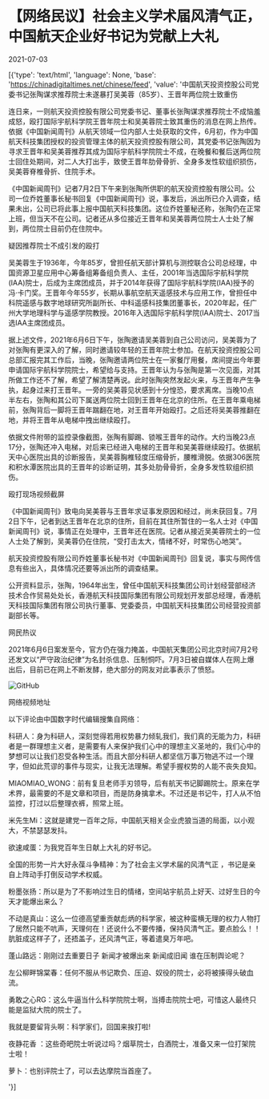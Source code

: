 # 【网络民议】社会主义学术届风清气正，中国航天企业好书记为党献上大礼

2021-07-03

[{'type': 'text/html', 'language': None, 'base': 'https://chinadigitaltimes.net/chinese/feed', 'value': '中国航天投资控股公司党委书记张陶谋求推荐院士未遂暴打吴美蓉（85岁）、王晋年两位院士致重伤

连日来，一则航天投资控股有限公司党委书记、董事长张陶谋求推荐院士不成恼羞成怒，殴打国际宇航科学院王晋年院士和吴美蓉院士致其重伤的消息在网上热传。依据《中国新闻周刊》从航天领域一位内部人士处获取的文件，6月初，作为中国航天科技集团授权的投资管理主体的航天投资控股有限公司，其党委书记张陶因为寻求王晋年和吴美蓉推荐其成为国际宇航科学院院士不成，在晚餐和餐后送两位院士回住处期间，对二人大打出手，致使王晋年肋骨骨折、全身多发性软组织损伤，吴美蓉脊椎骨折、住院手术。

《中国新闻周刊》记者7月2日下午来到张陶所供职的航天投资控股有限公司。公司一位乔姓董事长秘书回复《中国新闻周刊》说，事发后，派出所已介入调查，结果未出，公司已将此事上报中国航天科技集团。这位乔姓董秘还称，张陶仍在正常上班，但当天不在公司。记者还从多位接近王晋年和吴美蓉两位院士人士处了解到，两位院士目前仍在住院中。

疑因推荐院士不成引发的殴打

吴美蓉生于1936年，今年85岁，曾担任航天部计算机与测控联合公司总经理，中国资源卫星应用中心筹备组筹备组负责人、主任，2001年当选国际宇航科学院(IAA)院士，后成为主席团成员，并于2014年获得了国际宇航科学院(IAA)授予的冯·卡门奖。王晋年今年55岁，长期从事航空航天遥感技术与应用工作，曾担任中科院遥感与数字地球研究所副所长、中科遥感科技集团董事长，2020年起，任广州大学地理科学与遥感学院教授。2016年入选国际宇航科学院(IAA)院士、2017当选IAA主席团成员。

据上述文件，2021年6月6日下午，张陶邀请吴美蓉到自己公司访问，吴美蓉为了对张陶有更深入的了解，同时邀请较年轻的王晋年院士参加。在航天投资控股公司总部汇报完其工作后，当晚，张陶邀请两位院士在一家餐厅用餐，席间提出今年要申请国际宇航科学院院士，希望给与支持。王晋年认为与张陶是第一次见面，对其所做工作还不了解，希望了解清楚再说。此时张陶突然发起火来，与王晋年产生争执，起身过来打王晋年。一旁的吴美蓉见状感到十分惶恐，要求离席。当晚10点半左右，张陶和其公司下属送两位院士回到王晋年在北京的住所。在王晋年乘电梯前，张陶背后一脚将王晋年踹翻在地，对王晋年开始殴打。之后还将吴美蓉推翻在地，并将王晋年从电梯中拽出继续殴打。

依据文件附带的监控录像截图，张陶有脚踢、锁喉王晋年的动作。大约当晚23点17分，张陶还冲入电梯，对后来已经进入电梯的王晋年和吴美蓉继续殴打。依据航天中心医院出具的诊断报告，吴美蓉胸椎轻度压缩骨折，腰椎滑脱。依据306医院和积水潭医院出具的王晋年的诊断证明，其多处肋骨骨折，全身多发性软组织损伤。

殴打现场视频截屏

《中国新闻周刊》致电向吴美蓉与王晋年求证事发原因和经过，尚未获回复。7月2日下午，记者到达王晋年在北京的住所，目前在其住所暂住的一名人士对《中国新闻周刊》说，事情正在处理中，王晋年还在医院。记者从接近吴美蓉院士的一位人士处了解到，吴美蓉仍在住院，“受打击太大，情绪不好，时常伤心地哭”。

航天投资控股有限公司乔姓董事长秘书对《中国新闻周刊》回复说，事实与网传信息有些出入，具体情况还要等派出所的调查结果。

公开资料显示，张陶，1964年出生，曾任中国航天科技集团公司计划经营部经济技术合作贸易处处长，香港航天科技国际集团有限公司规划开发部总经理，香港航天科技国际集团有限公司执行董事、党委委员，中国航天科技集团公司经营投资部副部长等。

网民热议

2021年6月6日案发至今，官方仍在强力掩盖，中国航天集团公司北京时间7月2号还发文以“严守政治纪律”为名封杀信息、压制恫吓。7月3日被自媒体人在网上爆出后，目前已在网上不断发酵，绝大部分的网友对此事表示了愤怒。

![GitHub](https://chinadigitaltimes.net/chinese/files/2021/07/image-1625344890048.png)

网络视频地址

以下评论由中国数字时代编辑搜集自网络：



科研人：身为科研人，深刻觉得若用权势暴力倾轧我们，我们真的无能为力，科研者是一群理想主义者，是需要有人来保护我们心中的理想主义圣地的，我们心中的梦想可以让我们忍受各种生活。而且大部分科研人都坚信万事万物逃不过一个理字，但如此荒谬的事件与现实，让我无法理解。希望手握权势的人能不丧失良知。

MIAOMIAO_WONG：前有复旦老师手刃领导，后有航天书记脚踢院士。原来在学术界，最需要的不是文章和项目，而是防身擒拿术。不过还是书记牛，打人从不怕监控，打过以后整理衣裤，照常上班。

米先生Mi：这就是建党一百年之际，中国航天相关企业虎狼当道的局面，以小观大，不禁瑟瑟发抖。

欲速咸蛋：为我党百年生日献上大礼的好书记。

全国的形势一片大好永葆斗争精神：为了社会主义学术届的风清气正 ，书记是亲自上阵动手打倒反动学术权威。

粉墨张扬：所以是为了不影响过生日的情绪，空间站宇航员上好天、过好生日的今天才能爆出来么？

不动是真山：这么一位德高望重贡献彪炳的科学家，被这种蛮横无理的权力人物打了居然只能不吭声，天理何在！还说什么不要传播，保持风清气正。要点脸么！！肮脏成这样子了，还捂盖子，还风清气正，等着遣臭万年吧。

蓬山路远：刚刚过去重要日子 新闻才被爆出来 新闻成旧闻 谁在压制舆论呢？

左公柳畔锦棠春：任何不服从书记欺负、压迫、奴役的院士，必将被揍得头破血流。

勇敢之心RG：这么牛逼当什么科学院院士啊，当搏击院院士吧，可惜这人最终只能是监狱大院的院士了。

我就是要留背头啊：科学家们，回国来挨打啦!

夜静花香 ：这些奇皅院士听说过吗？烟草院士，白酒院士，准备又来一位打架院士啦！

萝卜：也别评院士了，可以去达摩院当首座了。

'}]
